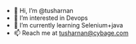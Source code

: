 - 👋 Hi, I’m @tusharnan
- 👀 I’m interested in Devops
- 🌱 I’m currently learning Selenium+java
- 📫 Reach me at tusharnan@cybage.com

<!---
tusharnan/tusharnan is a ✨ special ✨ repository because its `README.md` (this file) appears on your GitHub profile.
You can click the Preview link to take a look at your changes.
--->
